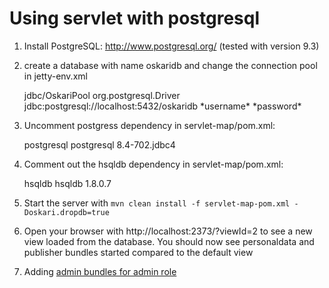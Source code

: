 # Using servlet with postgresql

1) Install PostgreSQL: http://www.postgresql.org/ (tested with version 9.3)

2) create a database with name oskaridb and change the connection pool in jetty-env.xml

    <New id="oskaridb" class="org.mortbay.jetty.plus.naming.Resource">
        <Arg>jdbc/OskariPool</Arg>
        <Arg>
            <New class="org.apache.commons.dbcp.BasicDataSource">
                <Set name="driverClassName">org.postgresql.Driver</Set>
                <Set name="url">jdbc:postgresql://localhost:5432/oskaridb</Set>
                <Set name="username">*username*</Set>
                <Set name="password">*password*</Set>
            </New>
        </Arg>
    </New>

3) Uncomment postgress dependency in servlet-map/pom.xml:

    <dependency>
        <groupId>postgresql</groupId>
        <artifactId>postgresql</artifactId>
        <version>8.4-702.jdbc4</version>
    </dependency>

4) Comment out the hsqldb dependency in servlet-map/pom.xml:

    <dependency>
        <groupId>hsqldb</groupId>
        <artifactId>hsqldb</artifactId>
        <version>1.8.0.7</version>
    </dependency>

5) Start the server with `mvn clean install -f servlet-map-pom.xml -Doskari.dropdb=true`

6) Open your browser with http://localhost:2373/?viewId=2 to see a new view loaded from the database.
    You should now see personaldata and publisher bundles started compared to the default view

7) Adding [admin bundles for admin role](AddingBundlesBasedOnRole.md)